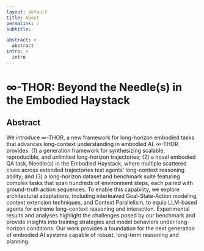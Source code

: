 ```yaml
---
layout: default
title: About
permalink: /
subtitle: 

abstract: >
  abstract
intro: >
  intro
---
```


# $\infty$-THOR: Beyond the Needle(s) in the Embodied Haystack

## Abstract

We introduce $\infty$-THOR, a new framework for long-horizon embodied tasks that advances long-context understanding in embodied AI.
$\infty$-THOR provides:
(1) a generation framework for synthesizing scalable, reproducible, and unlimited long-horizon trajectories;
(2) a novel embodied QA task, Needle(s) in the Embodied Haystack, where multiple scattered clues across extended trajectories test agents’ long-context reasoning ability; and
(3) a long-horizon dataset and benchmark suite featuring complex tasks that span hundreds of environment steps, each paired with ground-truth action sequences.
To enable this capability, we explore architectural adaptations, including interleaved Goal-State-Action modeling, context extension techniques, and Context Parallelism, to equip LLM-based agents for extreme long-context reasoning and interaction.
Experimental results and analyses highlight the challenges posed by our benchmark and provide insights into training strategies and model behaviors under long-horizon conditions.
Our work provides a foundation for the next generation of embodied AI systems capable of robust, long-term reasoning and planning.